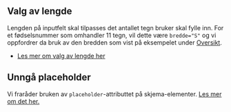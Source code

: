 ## Valg av lengde

Lengden på inputfelt skal tilpasses det antallet tegn bruker skal fylle inn. For et fødselsnummer som omhandler 11 tegn, vil dette være
`bredde="S"` og vi oppfordrer da bruk av den bredden som vist på eksempelet under [Oversikt](/components/fnrinput/).
- [Les mer om valg av lengde her](/components/input#lengde)

## Unngå placeholder

Vi fraråder bruken av `placeholder`-attributtet på skjema-elementer. [Les mer om det her.](/components/skjemagruppe/accessibility)

